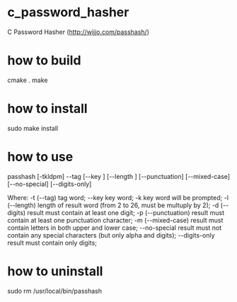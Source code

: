 c_password_hasher
=================

C Password Hasher (http://wijjo.com/passhash/)

how to build
============

cmake .
make

how to install
==============

sudo make install

how to use
==========

passhash [-tkldpm] --tag <tag> [--key <key>] [--length <length>] [--punctuation] [--mixed-case] [--no-special] [--digits-only]

Where:
	-t (--tag)			tag word;
	--key				key word;
	-k					key word will be prompted;
	-l (--length)		length of result word (from 2 to 26, must be multuply by 2);
	-d (--digits)		result must contain at least one digit;
	-p (--punctuation)	result must contain at least one punctuation character;
	-m (--mixed-case)	result must contain letters in both upper and lower case;
	--no-special		result must not contain any special characters (but only alpha and digits);
	--digits-only		result must contain only digits;

how to uninstall
================

sudo rm /usr/local/bin/passhash

